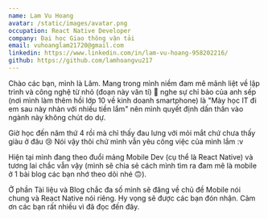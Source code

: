 ```yaml
---
name: Lam Vu Hoang
avatar: /static/images/avatar.png
occupation: React Native Developer
company: Đại học Giao thông vận tải
email: vuhoanglam21720@gmail.com
linkedin: https://www.linkedin.com/in/lam-vu-hoang-958202216/
github: https://github.com/lamhoangvu217
---
```


Chào các bạn, mình là Lâm. Mang trong mình niềm đam mê mãnh liệt về lập trình và công nghệ từ nhỏ (đoạn này văn tí) 🙂 nghe sự chỉ bảo của anh sếp (nơi mình làm thêm hồi lớp 10 về kinh doanh smartphone) là "Mày học IT đi em sau này nhàn với nhiều tiền lắm" nên mình quyết định dấn thân vào ngành này không chút do dự.

Giờ học đến năm thứ 4 rồi mà chỉ thấy đau lưng với mỏi mắt chứ chưa thấy giàu ở đâu 😢 Nói vậy thôi chứ mình vẫn yêu công việc của mình lắm :v

Hiện tại mình đang theo đuổi mảng Mobile Dev (cụ thể là React Native) và tương lai chắc vẫn vậy (mình sẽ chia sẻ cách mình tìm ra đam mê là mobile ở 1 bài blog các bạn nhớ theo dõi nhé 🙃).

Ở phần Tài liệu và Blog chắc đa số mình sẽ đăng về chủ đề Mobile nói chung và React Native nói riêng. Hy vọng sẽ được các bạn đón nhận. Cảm ơn các bạn rất nhiều vì đã đọc đến đây.
